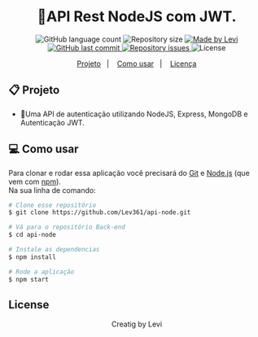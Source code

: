 <h1 align="center"> 
	🔐API Rest NodeJS com JWT.
</h1>
<p align="center">
  <img alt="GitHub language count" src="https://img.shields.io/github/languages/count/yuriduarte/API-Rest-NodeJS?color=%2304D361">

  <img alt="Repository size" src="https://img.shields.io/github/repo-size/Lev361/api-node">
	
  <a href="https://www.linkedin.com/in/levi-maycon-298687216/">
    <img alt="Made by Levi" src="https://img.shields.io/badge/made%20by-LeviOtachi-%2304D361">
  </a>

  <a href="https://github.com/Lev361/api-node//commits/master">
    <img alt="GitHub last commit" src="https://img.shields.io/github/last-commit/Lev361/api-node">
  </a>

  <a href="https://github.com/Lev361/api-node//issues">
    <img alt="Repository issues" src="https://img.shields.io/github/issues/Lev361/api-node">
  </a>
  <img alt="License" src="https://img.shields.io/badge/license-MIT-brightgreen">
</p>


<p align="center">
  <a href="#-projeto">Projeto</a>&nbsp;&nbsp;&nbsp;|&nbsp;&nbsp;&nbsp;
  <a href="#-como-usar">Como usar</a>&nbsp;&nbsp;&nbsp;|&nbsp;&nbsp;&nbsp;
  <a href="#-license">Licença</a>
</p>

## 📋 Projeto

* 🔐Uma API de autenticação utilizando NodeJS, Express, MongoDB e Autenticação JWT. <br>

## 💻 Como usar

Para clonar e rodar essa aplicação você precisará do [Git](https://git-scm.com) e [Node.js](https://nodejs.org/en/download/) (que vem com [npm](http://npmjs.com)). 
<br>
Na sua linha de comando:

```bash
# Clone esse repositório
$ git clone https://github.com/Lev361/api-node.git

# Vá para o repositório Back-end
$ cd api-node

# Instale as dependencias
$ npm install

# Rode a aplicação
$ npm start
```

## License

<p align="center">Creatig by Levi</p>
